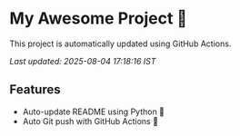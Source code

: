 # My Awesome Project 🚀

This project is automatically updated using GitHub Actions.

_Last updated: 2025-08-04 17:18:16 IST_

## Features
- Auto-update README using Python 🐍
- Auto Git push with GitHub Actions 🤖
